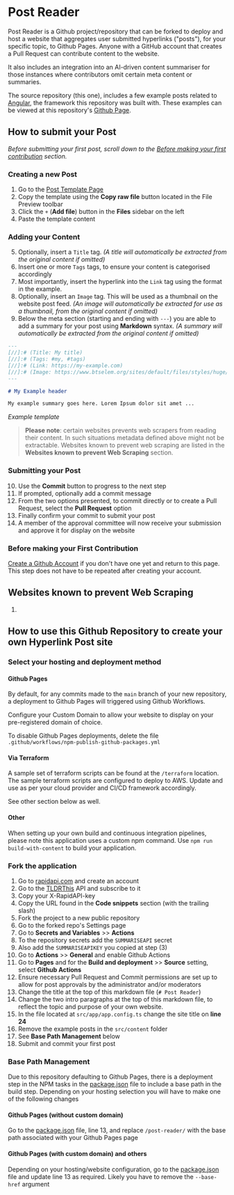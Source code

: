 # Post Reader

Post Reader is a Github project/repository that can be forked to deploy and host a website that aggregates user submitted hyperlinks ("posts"), for your specific topic, to Github Pages. Anyone with a GitHub account that creates a Pull Request can contribute content to the website.

It also includes an integration into an AI-driven content summariser for those instances where contributors omit certain meta content or summaries. 

The source repository (this one), includes a few example posts related to [Angular](https://angular.dev/), the framework this repository was built with. These examples can be viewed at this repository's [Github Page](https://thebeard.github.io/post-reader/).

## How to submit your Post

_Before submitting your first post, scroll down to the [Before making your first contribution](#before-making-your-first-contribution) section._

### Creating a new Post
1. Go to the <a href="https://github.com/thebeard/post-reader/blob/main/src/content/template" target="_blank">Post Template Page</a>
1. Copy the template using the **Copy raw file** button located in the File Preview toolbar 
1. Click the `+` (**Add file**) button in the **Files** sidebar on the left
1. Paste the template content

### Adding your Content

5. Optionally, insert a `Title` tag. _(A title will automatically be extracted from the original content if omitted)_
1. Insert one or more `Tags` tags, to ensure your content is categorised accordingly
1. Most importantly, insert the hyperlink into the `Link` tag using the format in the example.
1. Optionally, insert an `Image` tag. This will be used as a thumbnail on the website post feed. _(An image will automatically be extracted for use as a thumbnail, from the original content if omitted)_
1. Below the meta section (starting and ending with `---`) you are able to add a summary for your post using **Markdown** syntax. _(A summary will automatically be extracted from the original content if omitted)_

```markdown
---
[//]:# (Title: My title)
[//]:# (Tags: #my, #tags)
[//]:# (Link: https://my-example.com)
[//]:# (Image: https://www.btselem.org/sites/default/files/styles/huge/public/2024-08/wth-cover-en_0.png)
---

# My Example header

My example summary goes here. Lorem Ipsum dolor sit amet ...
```
_Example template_

> **Please note**: certain websites prevents web scrapers from reading their content. In such situations metadata defined above might not be extractable. Websites known to prevent web scraping are listed in the **Websites known to prevent Web Scraping** section.

### Submitting your Post
10. Use the **Commit** button to progress to the next step
1. If prompted, optionally add a commit message
1. From the two options presented, to commit directly or to create a Pull Request, select the **Pull Request** option
1. Finally confirm your commit to submit your post
1. A member of the approval committee will now receive your submission and approve it for display on the website

### Before making your First Contribution

<a href="https://github.com/signup" target="_blank">Create a Github Account</a> if you don't have one yet and return to this page. This step does not have to be repeated after creating your account.

## Websites known to prevent Web Scraping
1. &nbsp;

## How to use this Github Repository to create your own Hyperlink Post site

### Select your hosting and deployment method

#### Github Pages

By default, for any commits made to the `main` branch of your new repository, a deployment to Github Pages will triggered using Github Workflows.

Configure your Custom Domain to allow your website to display on your pre-registered domain of choice.

To disable Github Pages deployments, delete the file `.github/workflows/npm-publish-github-packages.yml`

#### Via Terraform

A sample set of terraform scripts can be found at the `/terraform` location. The sample terraform scripts are configured to deploy to AWS. Update and use as per your cloud provider and CI/CD framework accordingly.

See other section below as well.

#### Other

When setting up your own build and continuous integration pipelines, please note this application uses a custom npm command. Use `npm run build-with-content` to build your application.


### Fork the application

1. Go to [rapidapi.com](https://rapidapi.com) and create an account
1. Go to the [TLDRThis](https://rapidapi.com/tldrthishq-tldrthishq-default/api/tldrthis) API and subscribe to it
1. Copy your X-RapidAPI-key
1. Copy the URL found in the **Code snippets** section (with the trailing slash)
1. Fork the project to a new public repository
1. Go to the forked repo's Settings page
1. Go to **Secrets and Variables** >> **Actions**
1. To the repository secrets add the `SUMMARISEAPI` secret
1. Also add the `SUMMARISEAPIKEY` you copied at step (3)
1. Go to **Actions** >> **General** and enable Github Actions
1. Go to **Pages** and for the **Build and deployment** >> **Source** setting, select **Github Actions**
1. Ensure necessary Pull Request and Commit permissions are set up to allow for post approvals by the administrator and/or moderators
1. Change the title at the top of this markdown file (`# Post Reader`)
1. Change the two intro paragraphs at the top of this markdown file, to reflect the topic and purpose of your own website.
1. In the file located at `src/app/app.config.ts` change the site title on **line 24**
1. Remove the example posts in the `src/content` folder
1. See **Base Path Management** below
1. Submit and commit your first post

### Base Path Management

Due to this repository defaulting to Github Pages, there is a deployment step in the NPM tasks in the [package.json]('./package.json) file to include a base path in the build step. Depending on your hosting selection you will have to make one of the following changes

#### Github Pages (without custom domain)

Go to the [package.json](./package.json) file, line 13, and replace `/post-reader/` with the base path associated with your Github Pages page

#### Github Pages (with custom domain) and others

Depending on your hosting/website configuration, go to the [package.json](./package.json) file and update line 13 as required. Likely you have to remove the `--base-href` argument